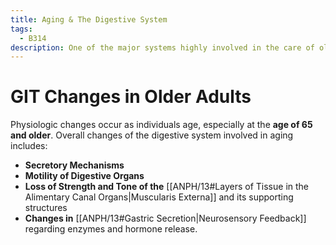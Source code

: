 ```yaml
---
title: Aging & The Digestive System
tags:
  - B314
description: One of the major systems highly involved in the care of older adults is the digestive system. It loses its ability to provide nutrition for the elderly, among other changes.
---
```

# GIT Changes in Older Adults
Physiologic changes occur as individuals age, especially at the **age of 65 and older**. Overall changes of the digestive system involved in aging includes:
- **Secretory Mechanisms**
- **Motility of Digestive Organs**
- **Loss of Strength and Tone of the** [[ANPH/13#Layers of Tissue in the Alimentary Canal Organs|Muscularis Externa]] and its supporting structures
- **Changes in** [[ANPH/13#Gastric Secretion|Neurosensory Feedback]] regarding enzymes and hormone release.
